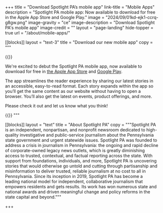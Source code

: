+++
title = "Download Spotlight PA’s mobile app"
link-title = "Mobile Apps"
description = "Spotlight PA mobile app: Now available to download for free in the Apple App Store and Google Play."
image = "2024/09/01kd-ejk1-ccrq-g8gw.png"
image-gravity = "ce"
image-description = "Download Spotlight PA's mobile app"
image-credit = ""
layout = "page-landing"
hide-topper = true
url = "/about/mobile-apps/"

[[blocks]]
layout = "text-3"
title = "Download our new mobile app"
copy = """
<div class="m-4 w-[200px] md:float-right">
{{<picture src="2024/09/01kd-ecfs-wy5t-06r5.png" width-ratio="1080" height-ratio="1920" description="Mobile app screenshot">}}
</div>

We're excited to debut the Spotlight PA mobile app, now available to download for free in [the Apple App Store](https://apps.apple.com/us/app/spotlight-pa/id6498866659) and [Google Play](https://play.google.com/store/apps/details?id=com.spotlightpa.digestapp&pli=1).

The app streamlines the reader experience by sharing our latest stories in an accessible, easy-to-read format. Each story expands within the app so you’ll get the same content as our website without having to open a browser. You’ll also get the latest on events, product offerings, and more.

Please check it out and let us know what you think!

{{<app-store-logos>}}
"""

[[blocks]]
layout = "text"
title = "About Spotlight PA"
copy = """Spotlight PA is an independent, nonpartisan, and nonprofit newsroom dedicated to high-quality investigative and public-service journalism about the Pennsylvania state government and urgent statewide issues. Spotlight PA was founded to address a crisis in journalism in Pennsylvania: the ongoing and rapid decline of corporate-owned legacy news outlets, which is greatly diminishing access to trusted, contextual, and factual reporting across the state. With support from foundations, individuals, and more, Spotlight PA is uncovering stories that would otherwise go untold and cutting through partisanship and misinformation to deliver trusted, reliable journalism at no cost to all in Pennsylvania. Since its inception in 2019, Spotlight PA has become a leading national model for independent, collaborative journalism that empowers residents and gets results. Its work has won numerous state and national awards and driven meaningful change and policy reforms in the state capital and beyond."""

+++

